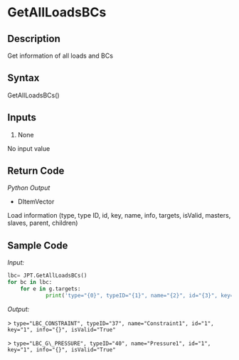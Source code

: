 # GetAllLoadsBCs

## Description

Get information of all loads and BCs

## Syntax

GetAllLoadsBCs()

## Inputs

1. None

No input value

## Return Code

_Python Output_

- DItemVector

Load information (type, type ID, id, key, name, info, targets, isValid, masters, slaves, parent, children)

## Sample Code

_Input:_

```python
lbc= JPT.GetAllLoadsBCs()
for bc in lbc:
    for e in g.targets:
            print('type="{0}", typeID="{1}", name="{2}", id="{3}", key="{4}", info="{5}", isValid="{6}"'.format(bc.type, bc.typeID, bc.name, bc.id, bc.key, bc.info, bc.isValid))
```

_Output:_

\> `type="LBC_CONSTRAINT", typeID="37", name="Constraint1", id="1", key="1", info="{}", isValid="True"`

\> `type="LBC_G\_PRESSURE", typeID="40", name="Pressure1", id="1", key="1", info="{}", isValid="True"`
